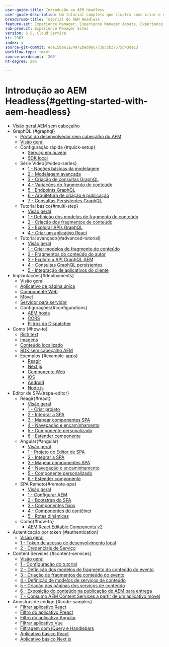 ```yaml
---
user-guide-title: Introdução ao AEM Headless
user-guide-description: Um tutorial completo que ilustra como criar e expor conteúdo usando o AEM Headless.
breadcrumb-title: Tutorial do AEM Headless
feature-set: Experience Manager, Experience Manager Assets, Experience Manager Sites
sub-product: Experience Manager Sites
version: 6.5, Cloud Service
kt: 2963
index: y
source-git-commit: ece15ba61124972bed0667738ccb37575d43de13
workflow-type: tm+mt
source-wordcount: '269'
ht-degree: 20%

---
```



# Introdução ao AEM Headless{#getting-started-with-aem-headless}

+ [Visão geral AEM sem cabeçalho](./overview.md)
+ GraphQL {#graphql}
   + [Portal do desenvolvedor sem cabeçalho do AEM](https://experienceleague.adobe.com/landing/experience-manager/headless/developer.html)
   + [Visão geral](./graphql/overview.md)
   + Configuração rápida {#quick-setup}
      + [Serviço em nuvem](./graphql/quick-setup/cloud-service.md)
      + [SDK local](./graphql/quick-setup/local-sdk.md)
   + Série Video{#video-series}
      + [1 - Noções básicas da modelagem](./graphql/video-series/modeling-basics.md)
      + [2 - Modelagem avançada](./graphql/video-series/advanced-modeling.md)
      + [3 - Criação de consultas GraphQL](./graphql/video-series/creating-graphql-queries.md)
      + [4 - Variações do fragmento de conteúdo](./graphql/video-series/content-fragment-variations.md)
      + [5 - Endpoints GraphQL](./graphql/video-series/graphql-endpoints.md)
      + [6 - Arquitetura de criação e publicação](./graphql/video-series/author-publish-architecture.md)
      + [7 - Consultas Persistentes GraphQL](./graphql/video-series/graphql-persisted-queries.md)
   + Tutorial básico{#multi-step}
      + [Visão geral](./graphql/multi-step/overview.md)
      + [1 - Definição dos modelos de fragmento de conteúdo](./graphql/multi-step/content-fragment-models.md)
      + [2 - Criação dos fragmentos de conteúdo](./graphql/multi-step/author-content-fragments.md)
      + [3 - Explorar APIs GraphQL](./graphql/multi-step/explore-graphql-api.md)
      + [4 - Criar um aplicativo React](./graphql/multi-step/graphql-and-react-app.md)
   + Tutorial avançado{#advanced-tutorial}
      + [Visão geral](/help/headless-tutorial/graphql/advanced-graphql/overview.md)
      + [1 - Criar modelos de fragmento de conteúdo](/help/headless-tutorial/graphql/advanced-graphql/create-content-fragment-models.md)
      + [2 - Fragmentos do conteúdo do autor](/help/headless-tutorial/graphql/advanced-graphql/author-content-fragments.md)
      + [3 - Explore a API GraphQL AEM](/help/headless-tutorial/graphql/advanced-graphql/explore-graphql-api.md)
      + [4 - Consultas GraphQL persistentes](/help/headless-tutorial/graphql/advanced-graphql/graphql-persisted-queries.md)
      + [5 - Integração de aplicativos do cliente](/help/headless-tutorial/graphql/advanced-graphql/client-application-integration.md)
+ Implantações{#deployments}
   + [Visão geral](./graphql/deployment/overview.md)
   + [Aplicativo de página única](./graphql/deployment/spa.md)
   + [Componente Web](./graphql/deployment/web-component.md)
   + [Móvel](./graphql/deployment/mobile.md)
   + [Servidor para servidor](./graphql/deployment/server-to-server.md)
   + Configurações{#configurations}
      + [AEM hosts](./graphql/deployment/configurations/aem-hosts.md)
      + [CORS](./graphql/deployment/configurations/cors.md)
      + [Filtros do Dispatcher](./graphql/deployment/configurations/dispatcher-filters.md)
+ Como {#how-to}
   + [Rich text](./graphql/how-to/rich-text.md)
   + [Imagens](./graphql/how-to/images.md)
   + [Conteúdo localizado](./graphql/how-to/localized-content.md)
   + [SDK sem cabeçalho AEM](./graphql/how-to/aem-headless-sdk.md)
   + Exemplos {#example-apps}
      + [Reagir](./graphql/example-apps/react-app.md)
      + [Next.js](./graphql/example-apps/next-js.md)
      + [Componente Web](./graphql/example-apps/web-component.md)
      + [iOS](./graphql/example-apps/ios-swiftui-app.md)
      + [Android](./graphql/example-apps/android-app.md)
      + [Node.js](./graphql/example-apps/server-to-server-app.md)
+ Editor de SPA{#spa-editor}
   + Reagir{#react}
      + [Visão geral](./spa-editor/react/overview.md)
      + [1 - Criar projeto](./spa-editor/react/create-project.md)
      + [2 - Integrar a SPA](./spa-editor/react/integrate-spa.md)
      + [3 - Mapear componentes SPA](./spa-editor/react/map-components.md)
      + [4 - Navegação e encaminhamento](./spa-editor/react/navigation-routing.md)
      + [5 - Componente personalizado](./spa-editor/react/custom-component.md)
      + [6 - Estender componente](./spa-editor/react/extend-component.md)
   + Angular{#angular}
      + [Visão geral](./spa-editor/angular/overview.md)
      + [1 - Projeto do Editor de SPA](./spa-editor/angular/create-project.md)
      + [2 - Integrar a SPA](./spa-editor/angular/integrate-spa.md)
      + [3 - Mapear componentes SPA](./spa-editor/angular/map-components.md)
      + [4 - Navegação e encaminhamento](./spa-editor/angular/navigation-routing.md)
      + [5 - Componente personalizado](./spa-editor/angular/custom-component.md)
      + [6 - Estender componente](./spa-editor/angular/extend-component.md)
   + SPA Remoto{#remote-spa}
      + [Visão geral](./spa-editor/remote-spa/overview.md)
      + [1 - Configurar AEM](./spa-editor/remote-spa/aem-configure.md)
      + [2 - Bootstrap do SPA](./spa-editor/remote-spa/spa-bootstrap.md)
      + [3 - Componentes fixos](./spa-editor/remote-spa/spa-fixed-component.md)
      + [4 - Componentes do contêiner](./spa-editor/remote-spa/spa-container-component.md)
      + [5 - Rotas dinâmicas](./spa-editor/remote-spa/spa-dynamic-routes.md)
   + Como{#how-to}
      + [AEM React Editable Components v2](./spa-editor/how-to/react-core-components-v2.md)
+ Autenticação por token {#authentication}
   + [Visão geral](./authentication/overview.md)
   + [1 - Token de acesso de desenvolvimento local](./authentication/local-development-access-token.md)
   + [2 - Credenciais de Serviço](./authentication/service-credentials.md)
+ Content Services {#content-services}
   + [Visão geral](./content-services/overview.md)
   + [1 - Configuração do tutorial](./content-services/chapter-1.md)
   + [2 - Definição dos modelos de fragmento do conteúdo do evento](./content-services/chapter-2.md)
   + [3 - Criação de fragmentos de conteúdo do evento](./content-services/chapter-3.md)
   + [4 - Definição de modelos de serviços de conteúdo](./content-services/chapter-4.md)
   + [5 - Criação das páginas dos serviços de conteúdo](./content-services/chapter-5.md)
   + [6 - Exposição do conteúdo na publicação do AEM para entrega](./content-services/chapter-6.md)
   + [7 - Consumo AEM Content Services a partir de um aplicativo móvel](./content-services/chapter-7.md)
+ Amostras de código {#code-samples}
   + [Filtrar aplicativo React](./graphql/code-samples/filtering-react-app.md)
   + [Filtro do aplicativo Preact](./graphql/code-samples/filtering-preact-app.md)
   + [Filtro do aplicativo Angular](./graphql/code-samples/filtering-angular-app.md)
   + [Filtrar aplicativo Vue](./graphql/code-samples/filtering-vue-app.md)
   + [Filtragem com jQuery e Handlebars](./graphql/code-samples/filtering-jquery-handlebars.md)
   + [Aplicativo básico React](./graphql/code-samples/basic-react-app.md)
   + [Aplicativo básico Next.js](./graphql/code-samples/basic-nextjs-app.md)
